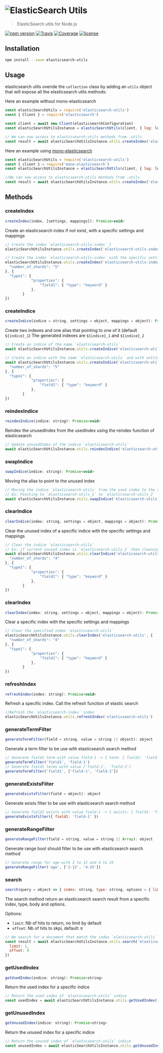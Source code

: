 <h1 align="left"><img src="https://user-images.githubusercontent.com/904724/31862989-9d0c7b16-b747-11e7-814d-9b6f5141ad52.png" alt="ElasticSearch Utils"/></h1>

> ElasticSearch utils for Node.js

[![npm version](https://img.shields.io/npm/v/elasticsearch-utils.svg)](https://www.npmjs.com/package/elasticsearch-utils)
[![Travis](https://img.shields.io/travis/terrajs/elasticsearch-utils/master.svg)](https://travis-ci.org/terrajs/elasticsearch-utils)
[![Coverage](https://img.shields.io/codecov/c/github/terrajs/elasticsearch-utils/master.svg)](https://codecov.io/gh/terrajs/elasticsearch-utils.js)
[![license](https://img.shields.io/github/license/terrajs/elasticsearch-utils.svg)](https://github.com/terrajs/elasticsearch-utils/blob/master/LICENSE)

## Installation

```bash
npm install --save elasticsearch-utils
```

## Usage

elasticsearch utils overide the `collection` class by adding an `utils` object that will expose all the elasticsearch utils methods:

Here an example without mono-elasticsearch
```js
const elasticSearchUtils = require('elasticsearch-utils')
const { Client } = require('elasticsearch')

const client = await new Client(elasticsearchConfiguration)
const elasticSearchUtilsInstance = elasticSearchUtils(client, { log: loggerFunction })

// We can now access to elasticsearch-utils methods from .utils
const result = await elasticSearchUtilsInstance.utils.createIndex('elasticsearch-utils-index')
```

Here an example using [mono-elasticsearch](https://github.com/terrajs/mono-elasticsearch)
```js
const elasticSearchUtils = require('elasticsearch-utils')
const { client } = require('mono-elasticsearch')
const elasticSearchUtilsInstance = elasticSearchUtils(client, { log: loggerFunction })

//We can now access to elasticsearch-utils methods from .utils
const result = await elasticSearchUtilsInstance.utils.createIndex('elasticsearch-utils-index)
```

## Methods

### createIndex

```js
createIndex(index, [settings, mappings]): Promise<void>
```

Create an elasticsearch index if not exist, with a specific settings and mappings

```js
// Create the index `elasticsearch-utils-index` }
elasticSearchUtilsInstance.utils.createIndex('elasticsearch-utils-index')

// Create the index `elasticsearch-utils-index` with the specific settings and mappings
elasticSearchUtilsInstance.utils.createIndex('elasticsearch-utils-index', {
  "number_of_shards": "5"
}, {
  "type1": {
			"properties": {
				"field1": { "type": "keyword" }
			},
		}
})
```

### createIndice

```js
createIndice(indice = string, settings = object, mappings = object): Promise<void>
```

Create two indexes and one alias that pointing to one of it (default `${indice}_1`)
The generated indexes are `${indice}_1` and `${indice}_2`

```js
// Create an indice of the name `elasticsearch-utils`
await elasticSearchUtilsInstance.utils.createIndice('elasticsearch-utils)

// Create an indice with the name `elasticsearch-utils` and with settings and mappings
await elasticSearchUtilsInstance.utils.createIndice('elasticsearch-utils, {
  "number_of_shards": "5"
}, {
  "type1": {
			"properties": {
				"field1": { "type": "keyword" }
			},
		}
})
```

### reindexIndice

```js
reindexIndice(indice: string): Promise<void>
```

Reindex the unusedIndex from the usedIndex using the reindex function of elasticsearch

```js
// Update unusedIndex of the indice `elasticsearch-utils`
await elasticSearchUtilsInstance.utils.reindexIndice('elasticsearch-utils')
```

### swapIndice

```js
swapIndice(indice: string): Promise<void>
```

Moving the alias to point to the unused index

```js
// Moving the indice `elasticsearch-utils` from the used index to the unused index
// Ex: Pointing to `elasticsearch-utils_1` to `elasticsearch-utils_2`
await elasticSearchUtilsInstance.utils.swapIndice('elasticsearch-utils')
```

### clearIndice

```js
clearIndice(index: string, settings = object, mappings = object): Promise<void>
```

Clear the unused index of a specific indice with the specific settings and mappings

```js
// Clear the indice `elasticsearch-utils`
// Ex: if current unused index is `elasticsearch-utils_2` then cleaning it.
await elasticSearchUtilsInstance.utils.clearIndice('elasticsearch-utils', {
  "number_of_shards": "4"
}, {
  "type1": {
			"properties": {
				"field1": { "type": "keyword" }
			},
		}
})
```

### clearIndex

```js
clearIndex(index: string, settings = object, mappings = object): Promise<void>
```

Clear a specific index with the specific settings and mappings

```js
// Clear the specified index `elasticsearch-utils`
elasticSearchUtilsInstance.utils.clearIndex('elasticsearch-utils', {
  "number_of_shards": "4"
}, {
  "type1": {
			"properties": {
				"field1": { "type": "keyword" }
			},
		}
})
```

### refreshIndex

```js
refreshIndex(index: string): Promise<void>
```

Refresh a specific index. Call the refresh function of elastic search

```js
//Refresh the `elasticsearch-index` index
elasticSearchUtilsInstance.utils.refreshIndex('elasticsearch-utils')
```

### generateTermFilter

```js
generateTermFilter(field = string, value = string || object): object
```

Generate a term filter to be use with elasticsearch search method

```js
// Generate field1 term with value field-1 -> { term: { field1: 'field-1' }}
generateTermFilter('field1', 'field-1')
// Generate field1 terms with value ['field-1', 'field-2']
generateTermFilter('field1', ['field-1', 'field-2'])
```

### generateExistsFilter

```js
generateExistsFilter(field = object): object
```

Generate exists filter to be use with elasticsearch search method

```js
// Generate field1 exists with value field-1 -> { exists: { field1: 'field-1' }}
generateExistsFilter({ field1: 'field-1' })
```

### generateRangeFilter

```js
generateRangeFilter(field = string, value = string || Array): object
```

Generate range bool should filter to be use with elasticsearch search method

```js
// Generate range for age with 2 to 12 and 4 to 25
generateRangeFilter('age', ['2-12', '4-25'])
```

### search

```js
search(query = object => { index: string, type: string, options = { limit: ..., offset: ... }, body: object })
```

The search method return an elasticsearch search result from a specific index, type, body and options.

Options:
  - `limit`: Nb of hits to return, no limit by default
  - `offset`: Nb of hits to skpi, default: `0`

```js
// We search for a document that match the index `elasticsearch-utils` type `type1` with projection and limit at 1 element
const result = await elasticSearchUtilsInstance.utils.search('elasticsearch-utils', 'type1', {
  limit: 1,
  offset: 0
})
```

### getUsedIndex

```js
getUsedIndex(indice: string): Promise<string>
```

Return the used index for a specific indice

```js
// Return the used index of `elasticsearch-utils` indice
const usedIndex = await elasticSearchUtilsInstance.utils.getUsedIndex('elasticsearch-utils')
```

### getUnusedIndex

```js
getUnusedIndex(indice: string): Promise<string>
```

Return the unused index for a specific indice

```js
// Return the unused index of `elasticsearch-utils` indice
const unusedIndex = await elasticSearchUtilsInstance.utils.getUnusedIndex('elasticsearch-utils')
```


